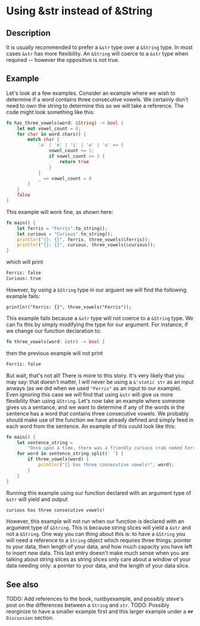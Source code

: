 # Using &str instead of &String

## Description

It is usually recommended to prefer a `&str` type over a `&String` type.  In most cases `&str` has more flexibility.  An `&String` will coerce to a `&str` type when required -- however the oppositive is not true.  

## Example

Let's look at a few examples.  Consider an example where we wish to determine if a word contains three consecutive vowels.  We certainly don't need to own the string to determine this so we will take a reference.  The code might look something like this:

``` rust
fn has_three_vowels(word: &String) -> bool {
    let mut vowel_count = 0;
    for char in word.chars() {
        match char {
            'a' | 'e' | 'i' | 'o' | 'u' => {
                vowel_count += 1;
                if vowel_count >= 3 {
                    return true
                }
            }
            _ => vowel_count = 0
        }
    }
    false
}
```

This example will work fine, as shown here:

``` rust
fn main() {
    let ferris = "Ferris".to_string();
    let curious = "Curious".to_string();
    println!("{}: {}", ferris, three_vowels(&ferris));
    println!("{}: {}", curious, three_vowels(&curious));
}
```

which will print

``` bash
Ferris: false
Curious: true
```

However, by using a `&String` type in our arguent we will find the following example fails:

``` 
println!("Ferris: {}", three_vowels("Ferris"));
```

This example fails because a `&str` type will not coerce to a `&String` type.  We can fix this by simply modifying the type for our argument.  For instance, if we change our function declaration to:

``` rust
fn three_vowels(word: &str) -> bool {
```

then the previous example will not print

``` bash
Ferris: false
```

But wait, that's not all!  There is more to this story.  It's very likely that you may say: that doesn't matter, I will never be using a `&'static str` as an input anways (as we did when we used `"Ferris"` as an input to our example).  Even ignoring this case we will find that using `&str` will give us more flexibility than using `&String`.  Let's now take an example where someone gives us a sentance, and we want to determine if any of the words in the sentence has a word that contains three consecutive vowels.  We probably should make use of the function we have already defined and simply feed in each word from the sentence.  An example of this could look like this:

``` rust
fn main() {
    let sentence_string = 
        "Once upon a time, there was a friendly curious crab named Ferris".to_string();
    for word in sentence_string.split(' ') {
        if three_vowels(word) {
            println!("{} has three consecutive vowels!", word);
        }
    }
}
```

Running this example using our function declared with an argument type of `&str` will yield and output

``` bash
curious has three consecutive vowels!
```

However, this example will not run when our function is declared with an argument type of `&String`.  This is because string slices will yield a `&str` and not a `&String`.  One way you can thing about this is: to have a `&String` you will need a reference to a `String` object which requires three things: pointer to your data, then length of your data, and how much capacity you have left to insert new data.  This last entry doesn't make much sense when you are talking about string slices as string slices only care about a window of your data needing only: a pointer to your data, and the length of your data slice.

## See also

TODO: Add references to the book, rustbyexample, and possibly steve's post on the differences between a `String` and `str`.
TODO: Possibly reorginize to have a smaller example first and this larger example under a `## Discussion` section.

